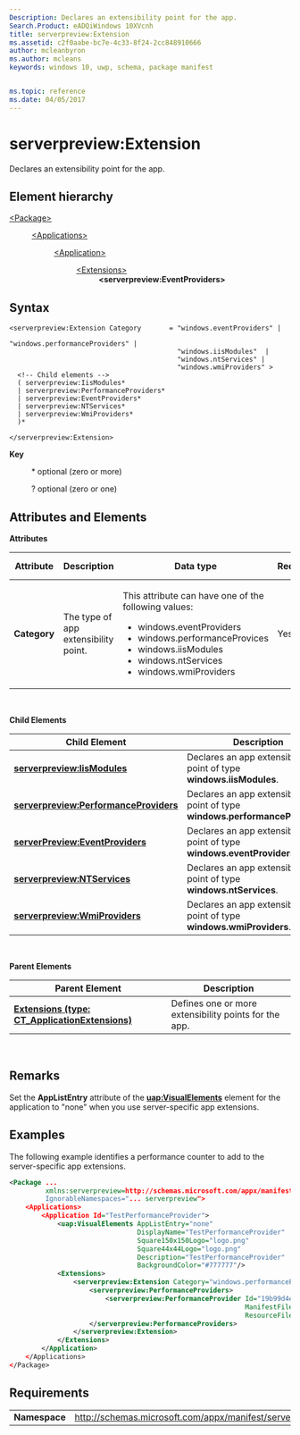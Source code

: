 ```yaml
---
Description: Declares an extensibility point for the app.
Search.Product: eADQiWindows 10XVcnh
title: serverpreview:Extension
ms.assetid: c2f0aabe-bc7e-4c33-8f24-2cc848910666
author: mcleanbyron
ms.author: mcleans
keywords: windows 10, uwp, schema, package manifest


ms.topic: reference
ms.date: 04/05/2017
---
```


# serverpreview:Extension


Declares an extensibility point for the app.

## Element hierarchy

<dl>
<dt><a href="element-package.md">&lt;Package&gt;</a></dt>
<dd>
<dl>
<dt><a href="element-applications.md">&lt;Applications&gt;</a></dt>
<dd>
<dl>
<dt><a href="element-application.md">&lt;Application&gt;</a></dt>
<dd>
<dl>
<dt><a href="element-1-extensions.md">&lt;Extensions&gt;</a></dt>
<dd><b>&lt;serverpreview:EventProviders&gt;</b></dd>
</dl>
</dd>
</dl>
</dd>
</dl>
</dd>
</dl>

## Syntax


```
<serverpreview:Extension Category       = "windows.eventProviders" | 
                                          "windows.performanceProviders" | 
                                          "windows.iisModules"  |
                                          "windows.ntServices" |
                                          "windows.wmiProviders" >
  <!-- Child elements -->
  ( serverpreview:IisModules*
  | serverpreview:PerformanceProviders*
  | serverpreview:EventProviders*
  | serverpreview:NTServices*
  | serverpreview:WmiProviders*
  )*

</serverpreview:Extension>
```

**Key**

          \* optional (zero or more)

          ? optional (zero or one)

## Attributes and Elements


**Attributes**

<table>
<colgroup>
<col width="20%" />
<col width="20%" />
<col width="20%" />
<col width="20%" />
<col width="20%" />
</colgroup>
<thead>
<tr class="header">
<th>Attribute</th>
<th>Description</th>
<th>Data type</th>
<th>Required</th>
<th>Default value</th>
</tr>
</thead>
<tbody>
<tr class="odd">
<td><strong>Category</strong></td>
<td>The type of app extensibility point.</td>
<td><p>This attribute can have one of the following values:</p>
<ul>
<li>windows.eventProviders</li>
<li>windows.performanceProvices</li>
<li>windows.iisModules</li>
<li>windows.ntServices</li>
<li>windows.wmiProviders</li>
</ul></td>
<td>Yes</td>
<td></td>
</tr>
</tbody>
</table>

 

**Child Elements**

| Child Element                                                                                   | Description                                                                   |
|-------------------------------------------------------------------------------------------------|-------------------------------------------------------------------------------|
| [**serverpreview:IisModules**](element-serverpreview-iismodules-manual.md)                     | Declares an app extensibility point of type **windows.iisModules**.           |
| [**serverpreview:PerformanceProviders**](element-serverpreview-performanceproviders-manual.md) | Declares an app extensibility point of type **windows.performanceProviders**. |
| [**serverPreview:EventProviders**](element-serverpreview-eventproviders-manual.md)             | Declares an app extensibility point of type **windows.eventProviders**.       |
| [**serverpreview:NTServices**](element-serverpreview-ntservices-manual.md)                     | Declares an app extensibility point of type **windows.ntServices**.           |
| [**serverpreview:WmiProviders**](element-serverpreview-wmiproviders-manual.md)                 | Declares an app extensibility point of type **windows.wmiProviders**.         |

 

**Parent Elements**

| Parent Element                                                               | Description                                           |
|------------------------------------------------------------------------------|-------------------------------------------------------|
| [**Extensions (type: CT_ApplicationExtensions)**](element-1-extensions.md) | Defines one or more extensibility points for the app. |

 

## Remarks


Set the **AppListEntry** attribute of the [**uap:VisualElements**](element-uap-visualelements.md) element for the application to "none" when you use server-specific app extensions.

## Examples


The following example identifies a performance counter to add to the server-specific app extensions.

```XML
<Package ...
         xmlns:serverpreview=http://schemas.microsoft.com/appx/manifest/serverpreview/windows10"  
         IgnorableNamespaces="... serverpreview">
    <Applications>
        <Application Id="TestPerformanceProvider">
            <uap:VisualElements AppListEntry="none" 
                                DisplayName="TestPerformanceProvider" 
                                Square150x150Logo="logo.png" 
                                Square44x44Logo="logo.png" 
                                Description="TestPerformanceProvider" 
                                BackgroundColor="#777777"/>
            <Extensions>
                <serverpreview:Extension Category="windows.performanceProviders">  
                    <serverpreview:PerformanceProviders>  
                        <serverpreview:PerformanceProvider Id="19b99d4e-deef-4de5-9fe8-5d53a01f79e0"
                                                           ManifestFile="Counters.xml"  
                                                           ResourceFile="PerfSample.exe" />  
                    </serverpreview:PerformanceProviders>  
                </serverpreview:Extension>  
            </Extensions>
        </Application>
    </Applications>
</Package>
```

## Requirements


|               |                                                                    |
|---------------|--------------------------------------------------------------------|
| **Namespace** | http://schemas.microsoft.com/appx/manifest/serverpreview/windows10 |

 

 

 



